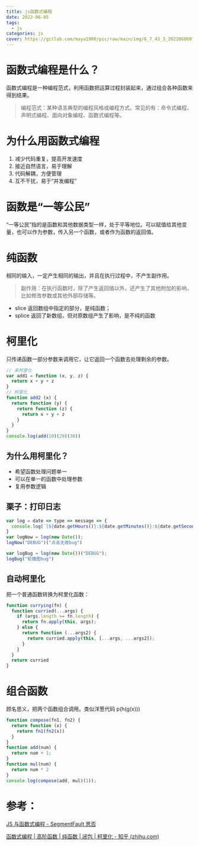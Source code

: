 ```yaml
---
title: js函数式编程
date: 2022-06-05
tags:
  - js
categories: js
cover: https://gitlab.com/maya1900/pic/raw/main/img/6_7_43_3_202206060743022.jpg
---
```


# 函数式编程是什么？

函数式编程是一种编程范式，利用函数把运算过程封装起来，通过组合各种函数来得到结果。

> 编程范式：某种语言典型的编程风格或编程方式。常见的有：命令式编程、声明式编程、面向对象编程、函数式编程等。

# 为什么用函数式编程

1. 减少代码重复，提高开发速度
2. 接近自然语言，易于理解
3. 代码解耦，方便管理
4. 互不干扰，易于“并发编程”

# 函数是“一等公民”

“一等公民”指的是函数和其他数据类型一样，处于平等地位。可以赋值给其他变量，也可以作为参数，传入另一个函数，或者作为函数的返回值。

# 纯函数

相同的输入，一定产生相同的输出，并且在执行过程中，不产生副作用。

> 副作用：在执行函数时，除了产生返回值以外，还产生了其他附加的影响，比如修改参数或其他外部存储等。

- slice 返回数组中指定的部分，是纯函数；
- splice 返回了新数组，但对原数组产生了影响，是不纯的函数

# 柯里化

只传递函数一部分参数来调用它，让它返回一个函数去处理剩余的参数。

```JavaScript
// 未柯里化
var add1 = function (x, y, z) {
  return x + y + z
}
// 柯里化
function add2 (x) {
  return function (y) {
    return function (z) {
      return x + y + z
    }
  }
}
console.log(add(10)(20)(30))
```

## 为什么用柯里化？

- 希望函数处理问题单一
- 可以在单一的函数中处理参数
- 复用参数逻辑

## 栗子：打印日志

```JavaScript
var log = date => type => message => {
  console.log(`[${date.getHours()}:${date.getMinutes()}:${date.getSeconds()}][${type}][${message}]`);
}
var logNow = log(new Date());
logNow("DEBUG")("点击无效bug")

var logBug = log(new Date())("DEBUG");
logBug("轮播图bug")
```

## 自动柯里化

把一个普通函数转换为柯里化函数：

```JavaScript
function currying(fn) {
  function curried(...args) {
    if (args.length >= fn.length) {
      return fn.apply(this, args);
    } else {
      return function (...args2) {
        return curried.apply(this, [...args, ...args2]);
      }
    }
  }
  return curried
}
```

# 组合函数

顾名思义，把两个函数组合调用。类似洋葱代码 p(h(g(x)))

```JavaScript
function compose(fn1, fn2) {
  return function (x) {
    return fn1(fn2(x))
  }
}
function add(num) {
  return num + 1;
}
function mul(num) {
  return num * 2
}
console.log(compose(add, mul)(1));
```

# 参考：

[JS 与函数式编程 - SegmentFault 思否](https://segmentfault.com/a/1190000040774009?utm_source=sf-similar-article)

[函数式编程 | 高阶函数 | 纯函数 | 闭包 | 柯里化 - 知乎 (zhihu.com)](https://zhuanlan.zhihu.com/p/430126285)
